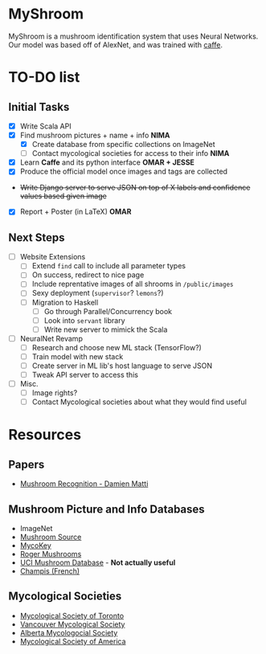 MyShroom
========

MyShroom is a mushroom identification system that uses Neural Networks.
Our model was based off of AlexNet, and was trained with
[caffe](http://caffe.berkeleyvision.org/).

# TO-DO list

## Initial Tasks

- [x] Write Scala API
- [x] Find mushroom pictures + name + info **NIMA**
  - [x] Create database from specific collections on ImageNet
  - [ ] Contact mycological societies for access to their info **NIMA**
- [x] Learn **Caffe** and its python interface **OMAR + JESSE**
- [x] Produce the official model once images and tags are collected
- ~~Write Django server to serve JSON on top of X labels and confidence values based given image~~
- [x] Report + Poster (in LaTeX) **OMAR**

## Next Steps

- [ ] Website Extensions
  - [ ] Extend `find` call to include all parameter types
  - [ ] On success, redirect to nice page
  - [ ] Include reprentative images of all shrooms in `/public/images`
  - [ ] Sexy deployment (`supervisor`? `lemons`?)
  - [ ] Migration to Haskell
    - [ ] Go through Parallel/Concurrency book
    - [ ] Look into `servant` library
    - [ ] Write new server to mimick the Scala
- [ ] NeuralNet Revamp
  - [ ] Research and choose new ML stack (TensorFlow?)
  - [ ] Train model with new stack
  - [ ] Create server in ML lib's host language to serve JSON
  - [ ] Tweak API server to access this
- [ ] Misc.
  - [ ] Image rights?
  - [ ] Contact Mycological societies about what they would find useful

# Resources

## Papers

- [Mushroom Recognition - Damien Matti](http://mmspg.epfl.ch/files/content/sites/mmspl/files/shared/Semesterproject_mushroomrecognition.pdf)

## Mushroom Picture and Info Databases

- ImageNet
- [Mushroom Source](http://www.mushroomsource.com/mushrooms.html)
- [MycoKey](http://www.mycokey.com/newMycoKeySite/MycoKeyIdentQuick.html)
- [Roger Mushrooms](http://www.rogersmushrooms.com/)
- [UCI Mushroom Database](https://archive.ics.uci.edu/ml/datasets/Mushroom) - **Not actually useful**
- [Champis (French)](http://champis.net/wiki/index.php?title=Accueil)

## Mycological Societies

- [Mycological Society of Toronto](https://www.myctor.org/)
- [Vancouver Mycological Society](http://www.vanmyco.com/)
- [Alberta Mycologocial Society](http://www.wildmushrooms.ws/)
- [Mycological Society of America](http://msafungi.org/)
